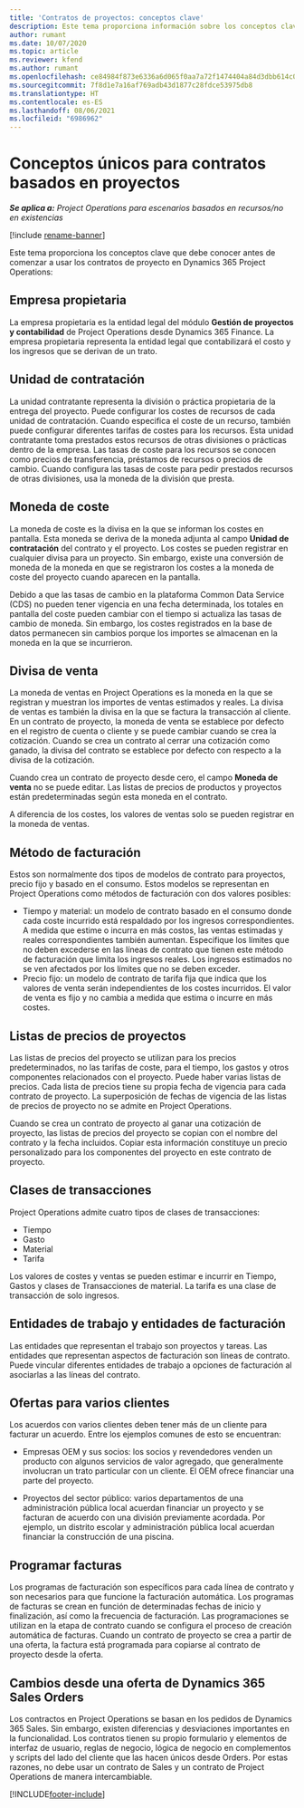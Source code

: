 ```yaml
---
title: 'Contratos de proyectos: conceptos clave'
description: Este tema proporciona información sobre los conceptos clave de contratos de proyectos en Project Operations.
author: rumant
ms.date: 10/07/2020
ms.topic: article
ms.reviewer: kfend
ms.author: rumant
ms.openlocfilehash: ce84984f873e6336a6d065f0aa7a72f1474404a84d3dbb614c09d58bff66d83d
ms.sourcegitcommit: 7f8d1e7a16af769adb43d1877c28fdce53975db8
ms.translationtype: HT
ms.contentlocale: es-ES
ms.lasthandoff: 08/06/2021
ms.locfileid: "6986962"
---
```

# <a name="concepts-unique-to-project-based-contracts"></a>Conceptos únicos para contratos basados en proyectos

_**Se aplica a:** Project Operations para escenarios basados en recursos/no en existencias_

[!include [rename-banner](~/includes/cc-data-platform-banner.md)]

Este tema proporciona los conceptos clave que debe conocer antes de comenzar a usar los contratos de proyecto en Dynamics 365 Project Operations:

## <a name="owning-company"></a>Empresa propietaria

La empresa propietaria es la entidad legal del módulo **Gestión de proyectos y contabilidad** de Project Operations desde Dynamics 365 Finance. La empresa propietaria representa la entidad legal que contabilizará el costo y los ingresos que se derivan de un trato.

## <a name="contracting-unit"></a>Unidad de contratación

La unidad contratante representa la división o práctica propietaria de la entrega del proyecto. Puede configurar los costes de recursos de cada unidad de contratación. Cuando especifica el coste de un recurso, también puede configurar diferentes tarifas de costes para los recursos. Esta unidad contratante toma prestados estos recursos de otras divisiones o prácticas dentro de la empresa. Las tasas de coste para los recursos se conocen como precios de transferencia, préstamos de recursos o precios de cambio. Cuando configura las tasas de coste para pedir prestados recursos de otras divisiones, usa la moneda de la división que presta.

## <a name="cost-currency"></a>Moneda de coste

La moneda de coste es la divisa en la que se informan los costes en pantalla. Esta moneda se deriva de la moneda adjunta al campo **Unidad de contratación** del contrato y el proyecto. Los costes se pueden registrar en cualquier divisa para un proyecto. Sin embargo, existe una conversión de moneda de la moneda en que se registraron los costes a la moneda de coste del proyecto cuando aparecen en la pantalla.

Debido a que las tasas de cambio en la plataforma Common Data Service (CDS) no pueden tener vigencia en una fecha determinada, los totales en pantalla del coste pueden cambiar con el tiempo si actualiza las tasas de cambio de moneda. Sin embargo, los costes registrados en la base de datos permanecen sin cambios porque los importes se almacenan en la moneda en la que se incurrieron.

## <a name="sales-currency"></a>Divisa de venta

La moneda de ventas en Project Operations es la moneda en la que se registran y muestran los importes de ventas estimados y reales. La divisa de ventas es también la divisa en la que se factura la transacción al cliente. En un contrato de proyecto, la moneda de venta se establece por defecto en el registro de cuenta o cliente y se puede cambiar cuando se crea la cotización. Cuando se crea un contrato al cerrar una cotización como ganado, la divisa del contrato se establece por defecto con respecto a la divisa de la cotización.

Cuando crea un contrato de proyecto desde cero, el campo **Moneda de venta** no se puede editar. Las listas de precios de productos y proyectos están predeterminadas según esta moneda en el contrato.

A diferencia de los costes, los valores de ventas solo se pueden registrar en la moneda de ventas.

## <a name="billing-method"></a>Método de facturación

Estos son normalmente dos tipos de modelos de contrato para proyectos, precio fijo y basado en el consumo. Estos modelos se representan en Project Operations como métodos de facturación con dos valores posibles:

- Tiempo y material: un modelo de contrato basado en el consumo donde cada coste incurrido está respaldado por los ingresos correspondientes. A medida que estime o incurra en más costos, las ventas estimadas y reales correspondientes también aumentan. Especifique los límites que no deben excederse en las líneas de contrato que tienen este método de facturación que limita los ingresos reales. Los ingresos estimados no se ven afectados por los límites que no se deben exceder.
- Precio fijo: un modelo de contrato de tarifa fija que indica que los valores de venta serán independientes de los costes incurridos. El valor de venta es fijo y no cambia a medida que estima o incurre en más costes.

## <a name="project-price-lists"></a>Listas de precios de proyectos

Las listas de precios del proyecto se utilizan para los precios predeterminados, no las tarifas de coste, para el tiempo, los gastos y otros componentes relacionados con el proyecto. Puede haber varias listas de precios. Cada lista de precios tiene su propia fecha de vigencia para cada contrato de proyecto. La superposición de fechas de vigencia de las listas de precios de proyecto no se admite en Project Operations.

Cuando se crea un contrato de proyecto al ganar una cotización de proyecto, las listas de precios del proyecto se copian con el nombre del contrato y la fecha incluidos. Copiar esta información constituye un precio personalizado para los componentes del proyecto en este contrato de proyecto.

## <a name="transaction-classes"></a>Clases de transacciones

Project Operations admite cuatro tipos de clases de transacciones:

- Tiempo
- Gasto
- Material
- Tarifa

Los valores de costes y ventas se pueden estimar e incurrir en Tiempo, Gastos y clases de Transacciones de material. La tarifa es una clase de transacción de solo ingresos.

## <a name="work-entities-and-billing-entities"></a>Entidades de trabajo y entidades de facturación

Las entidades que representan el trabajo son proyectos y tareas. Las entidades que representan aspectos de facturación son líneas de contrato. Puede vincular diferentes entidades de trabajo a opciones de facturación al asociarlas a las líneas del contrato.

## <a name="multi-customer-deals"></a>Ofertas para varios clientes

Los acuerdos con varios clientes deben tener más de un cliente para facturar un acuerdo. Entre los ejemplos comunes de esto se encuentran:

- Empresas OEM y sus socios: los socios y revendedores venden un producto con algunos servicios de valor agregado, que generalmente involucran un trato particular con un cliente. El OEM ofrece financiar una parte del proyecto. 

- Proyectos del sector público: varios departamentos de una administración pública local acuerdan financiar un proyecto y se facturan de acuerdo con una división previamente acordada. Por ejemplo, un distrito escolar y administración pública local acuerdan financiar la construcción de una piscina.

## <a name="invoice-schedules"></a>Programar facturas

Los programas de facturación son específicos para cada línea de contrato y son necesarios para que funcione la facturación automática. Los programas de facturas se crean en función de determinadas fechas de inicio y finalización, así como la frecuencia de facturación. Las programaciones se utilizan en la etapa de contrato cuando se configura el proceso de creación automática de facturas. Cuando un contrato de proyecto se crea a partir de una oferta, la factura está programada para copiarse al contrato de proyecto desde la oferta.

## <a name="changes-from-dynamics-365-sales-orders"></a>Cambios desde una oferta de Dynamics 365 Sales Orders

Los contractos en Project Operations se basan en los pedidos de Dynamics 365 Sales. Sin embargo, existen diferencias y desviaciones importantes en la funcionalidad. Los contratos tienen su propio formulario y elementos de interfaz de usuario, reglas de negocio, lógica de negocio en complementos y scripts del lado del cliente que las hacen únicos desde Orders. Por estas razones, no debe usar un contrato de Sales y un contrato de Project Operations de manera intercambiable.


[!INCLUDE[footer-include](../includes/footer-banner.md)]
